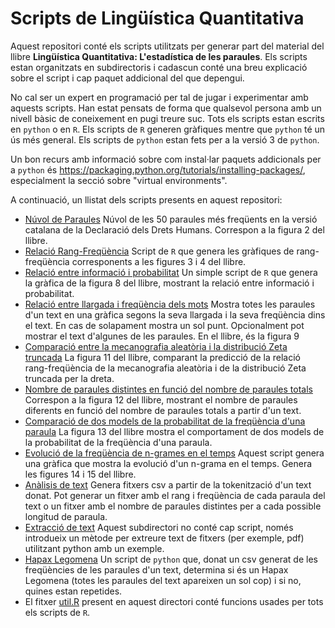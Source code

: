 # Scripts de Lingüística Quantitativa

Aquest repositori conté els scripts utilitzats per generar part del material
del llibre **Lingüística Quantitativa: L'estadística de les paraules**. Els
scripts estan organitzats en subdirectoris i cadascun conté una breu explicació
sobre el script i cap paquet addicional del que depengui.

No cal ser un expert en programació per tal de jugar i experimentar amb aquests
scripts. Han estat pensats de forma que qualsevol persona amb un nivell bàsic
de coneixement en pugi treure suc. Tots els scripts estan escrits en `python` o
en `R`. Els scripts de `R` generen gràfiques mentre que `python` té un ús més
general. Els scripts de `python` estan fets per a la versió 3 de `python`.

Un bon recurs amb informació sobre com instal·lar paquets addicionals per a
`python` és https://packaging.python.org/tutorials/installing-packages/,
especialment la secció sobre "virtual environments".

A continuació, un llistat dels scripts presents en aquest repositori:

* [Núvol de Paraules](word_cloud) Núvol de les 50 paraules més freqüents en
  la versió catalana de la Declaració dels Drets Humans. Correspon a la figura
  2 del llibre.
* [Relació Rang-Freqüència](rank_frequency) Script de `R` que genera les
  gràfiques de rang-freqüència corresponents a les figures 3 i 4 del llibre.
* [Relació entre informació i probabilitat](information_probability) Un simple
  script de `R` que genera la gràfica de la figura 8 del llibre, mostrant la
  relació entre informació i probabilitat.
* [Relació entre llargada i freqüència dels mots](length_frequency) Mostra
  totes les paraules d'un text en una gràfica segons la seva llargada i la seva
  freqüència dins el text. En cas de solapament mostra un sol
  punt. Opcionalment pot mostrar el text d'algunes de les paraules. En el
  llibre, és la figura 9
* [Comparació entre la mecanografia aleatòria i la distribució Zeta
  truncada](typing_zeta) La figura 11 del llibre, comparant la predicció de la
  relació rang-freqüència de la mecanografia aleatòria i de la distribució Zeta
  truncada per la dreta.
* [Nombre de paraules distintes en funció del nombre de paraules
  totals](differnt_total) Correspon a la figura 12 del llibre, mostrant el
  nombre de paraules diferents en funció del nombre de paraules totals a partir
  d'un text.
* [Comparació de dos models de la probabilitat de la freqüència d'una
  paraula](compare_frequency_probability) La figura 13 del llibre mostra el
  comportament de dos models de la probabilitat de la freqüència d'una paraula.
* [Evolució de la freqüència de n-grames en el temps](frequency_evolution)
  Aquest script genera una gràfica que mostra la evolució d'un n-grama en el
  temps. Genera les figures 14 i 15 del llibre.
* [Anàlisis de text](text_analysis) Genera fitxers csv a partir de la
  tokenització d'un text donat. Pot generar un fitxer amb el rang i freqüència
  de cada paraula del text o un fitxer amb el nombre de paraules distintes per
  a cada possible longitud de paraula.
* [Extracció de text](text_extraction) Aquest subdirectori no conté cap script,
  només introdueix un mètode per extreure text de fitxers (per exemple, pdf)
  utilitzant python amb un exemple.
* [Hapax Legomena](hapax_legomena) Un script de `python` que, donat un csv
  generat de les freqüències de les paraules d'un text, determina si és un
  Hapax Legomena (totes les paraules del text apareixen un sol cop) i si no,
  quines estan repetides.
* El fitxer [util.R](util.R) present en aquest directori conté funcions usades
  per tots els scripts de `R`.
